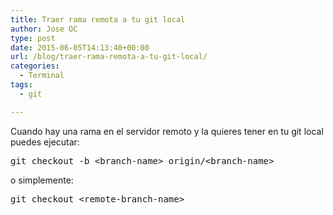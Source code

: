 ```yaml
---
title: Traer rama remota a tu git local
author: Jose OC
type: post
date: 2015-06-05T14:13:40+00:00
url: /blog/traer-rama-remota-a-tu-git-local/
categories:
  - Terminal
tags:
  - git

---
```

Cuando hay una rama en el servidor remoto y la quieres tener en tu git local puedes ejecutar:

<pre class="lang:sh decode:true">git checkout -b &lt;branch-name&gt; origin/&lt;branch-name&gt;</pre>

o simplemente:

<pre class="lang:sh decode:true">git checkout &lt;remote-branch-name&gt;</pre>

&nbsp;